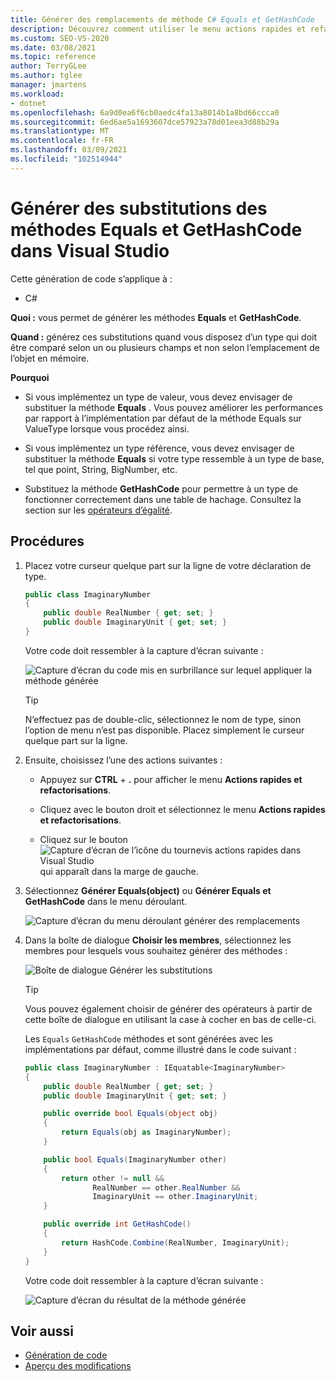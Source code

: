 ```yaml
---
title: Générer des remplacements de méthode C# Equals et GetHashCode
description: Découvrez comment utiliser le menu actions rapides et refactorisations pour générer des méthodes Equals et GetHashCode.
ms.custom: SEO-VS-2020
ms.date: 03/08/2021
ms.topic: reference
author: TerryGLee
ms.author: tglee
manager: jmartens
ms.workload:
- dotnet
ms.openlocfilehash: 6a9d0ea6f6cb0aedc4fa13a8014b1a8bd66ccca0
ms.sourcegitcommit: 6ed6ae5a1693607dce57923a78d01eea3d88b29a
ms.translationtype: MT
ms.contentlocale: fr-FR
ms.lasthandoff: 03/09/2021
ms.locfileid: "102514944"
---
```

# <a name="generate-equals-and-gethashcode-method-overrides-in-visual-studio"></a>Générer des substitutions des méthodes Equals et GetHashCode dans Visual Studio

Cette génération de code s’applique à :

- C#

**Quoi :** vous permet de générer les méthodes **Equals** et **GetHashCode**.

**Quand :** générez ces substitutions quand vous disposez d’un type qui doit être comparé selon un ou plusieurs champs et non selon l’emplacement de l’objet en mémoire.

**Pourquoi**

- Si vous implémentez un type de valeur, vous devez envisager de substituer la méthode **Equals** . Vous pouvez améliorer les performances par rapport à l’implémentation par défaut de la méthode Equals sur ValueType lorsque vous procédez ainsi.

- Si vous implémentez un type référence, vous devez envisager de substituer la méthode **Equals** si votre type ressemble à un type de base, tel que point, String, BigNumber, etc.

- Substituez la méthode **GetHashCode** pour permettre à un type de fonctionner correctement dans une table de hachage. Consultez la section sur les [opérateurs d’égalité](/dotnet/standard/design-guidelines/equality-operators).

## <a name="how-to"></a>Procédures

1. Placez votre curseur quelque part sur la ligne de votre déclaration de type.

    ```csharp
    public class ImaginaryNumber
    {
        public double RealNumber { get; set; }
        public double ImaginaryUnit { get; set; }
    }
    ```

   Votre code doit ressembler à la capture d’écran suivante :

   ![Capture d’écran du code mis en surbrillance sur lequel appliquer la méthode générée](media/overrides-highlight-cs.png)

   > [!TIP]
   > N’effectuez pas de double-clic, sélectionnez le nom de type, sinon l’option de menu n’est pas disponible. Placez simplement le curseur quelque part sur la ligne.

1. Ensuite, choisissez l’une des actions suivantes :

   - Appuyez sur **CTRL** + **.** pour afficher le menu **Actions rapides et refactorisations**.

   - Cliquez avec le bouton droit et sélectionnez le menu **Actions rapides et refactorisations**.

   - Cliquez sur le bouton ![Capture d’écran de l’icône du tournevis actions rapides dans Visual Studio](../media/screwdriver-icon.png) qui apparaît dans la marge de gauche.

1. Sélectionnez **Générer Equals(object)** ou **Générer Equals et GetHashCode** dans le menu déroulant.

   ![Capture d’écran du menu déroulant générer des remplacements](media/overrides-preview-cs.png)

1. Dans la boîte de dialogue **Choisir les membres**, sélectionnez les membres pour lesquels vous souhaitez générer des méthodes :

    ![Boîte de dialogue Générer les substitutions](media/overrides-dialog-cs.png)

    > [!TIP]
    > Vous pouvez également choisir de générer des opérateurs à partir de cette boîte de dialogue en utilisant la case à cocher en bas de celle-ci.

   Les `Equals` `GetHashCode` méthodes et sont générées avec les implémentations par défaut, comme illustré dans le code suivant :

    ```csharp
   public class ImaginaryNumber : IEquatable<ImaginaryNumber>
    {
        public double RealNumber { get; set; }
        public double ImaginaryUnit { get; set; }

        public override bool Equals(object obj)
        {
            return Equals(obj as ImaginaryNumber);
        }

        public bool Equals(ImaginaryNumber other)
        {
            return other != null &&
                   RealNumber == other.RealNumber &&
                   ImaginaryUnit == other.ImaginaryUnit;
        }

        public override int GetHashCode()
        {
            return HashCode.Combine(RealNumber, ImaginaryUnit);
        }
    }
    ```

   Votre code doit ressembler à la capture d’écran suivante :

   ![Capture d’écran du résultat de la méthode générée](media/overrides-result-cs.png)

## <a name="see-also"></a>Voir aussi

- [Génération de code](../code-generation-in-visual-studio.md)
- [Aperçu des modifications](../../ide/preview-changes.md)
